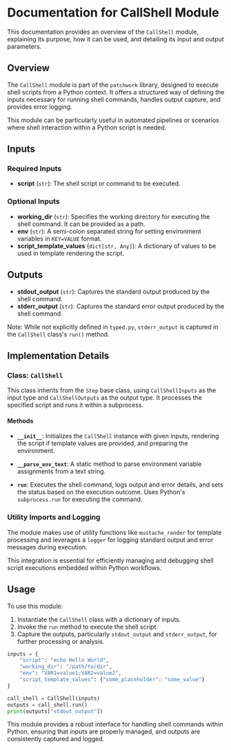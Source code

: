 # Documentation for CallShell Module

This documentation provides an overview of the `CallShell` module, explaining its purpose, how it can be used, and detailing its input and output parameters.

## Overview

The `CallShell` module is part of the `patchwork` library, designed to execute shell scripts from a Python context. It offers a structured way of defining the inputs necessary for running shell commands, handles output capture, and provides error logging.

This module can be particularly useful in automated pipelines or scenarios where shell interaction within a Python script is needed.

## Inputs

### Required Inputs

- **script** (`str`): The shell script or command to be executed.

### Optional Inputs

- **working_dir** (`str`): Specifies the working directory for executing the shell command. It can be provided as a path.
- **env** (`str`): A semi-colon separated string for setting environment variables in `KEY=VALUE` format.
- **script_template_values** (`dict[str, Any]`): A dictionary of values to be used in template rendering the script.

## Outputs

- **stdout_output** (`str`): Captures the standard output produced by the shell command.
- **stderr_output** (`str`): Captures the standard error output produced by the shell command. 

Note: While not explicitly defined in `typed.py`, `stderr_output` is captured in the `CallShell` class's `run()` method.

## Implementation Details

### Class: `CallShell`

This class inherits from the `Step` base class, using `CallShellInputs` as the input type and `CallShellOutputs` as the output type. It processes the specified script and runs it within a subprocess.

#### Methods

- **`__init__`**: Initializes the `CallShell` instance with given inputs, rendering the script if template values are provided, and preparing the environment.

- **`__parse_env_text`**: A static method to parse environment variable assignments from a text string.

- **`run`**: Executes the shell command, logs output and error details, and sets the status based on the execution outcome. Uses Python's `subprocess.run` for executing the command.

### Utility Imports and Logging

The module makes use of utility functions like `mustache_render` for template processing and leverages a `logger` for logging standard output and error messages during execution.

This integration is essential for efficiently managing and debugging shell script executions embedded within Python workflows.

## Usage

To use this module:

1. Instantiate the `CallShell` class with a dictionary of inputs.
2. Invoke the `run` method to execute the shell script.
3. Capture the outputs, particularly `stdout_output` and `stderr_output`, for further processing or analysis. 

```python
inputs = {
    "script": "echo Hello World",
    "working_dir": "/path/to/dir",
    "env": "VAR1=value1;VAR2=value2",
    "script_template_values": {"some_placeholder": "some_value"}
}

call_shell = CallShell(inputs)
outputs = call_shell.run()
print(outputs["stdout_output"])
```

This module provides a robust interface for handling shell commands within Python, ensuring that inputs are properly managed, and outputs are consistently captured and logged.
